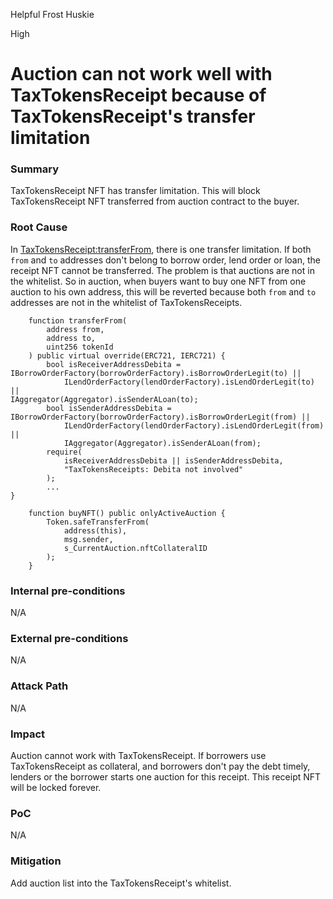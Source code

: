 Helpful Frost Huskie

High

# Auction can not work well with TaxTokensReceipt because of TaxTokensReceipt's transfer limitation

### Summary

TaxTokensReceipt NFT has transfer limitation. This will block TaxTokensReceipt NFT transferred from auction contract to the buyer.

### Root Cause

In [TaxTokensReceipt:transferFrom](https://github.com/sherlock-audit/2024-11-debita-finance-v3/blob/main/Debita-V3-Contracts/contracts/Non-Fungible-Receipts/TaxTokensReceipts/TaxTokensReceipt.sol#L93), there is one transfer limitation.
If both `from` and `to` addresses don't belong to borrow order, lend order or loan, the receipt NFT cannot be transferred.
The problem is that auctions are not in the whitelist. So in auction, when buyers want to buy one NFT from one auction to his own address, this will be reverted because both `from` and `to` addresses are not in the whitelist of TaxTokensReceipts.
```solidity
    function transferFrom(
        address from,
        address to,
        uint256 tokenId
    ) public virtual override(ERC721, IERC721) {
        bool isReceiverAddressDebita = IBorrowOrderFactory(borrowOrderFactory).isBorrowOrderLegit(to) ||
            ILendOrderFactory(lendOrderFactory).isLendOrderLegit(to) ||
IAggregator(Aggregator).isSenderALoan(to);
        bool isSenderAddressDebita = IBorrowOrderFactory(borrowOrderFactory).isBorrowOrderLegit(from) ||
            ILendOrderFactory(lendOrderFactory).isLendOrderLegit(from) ||
            IAggregator(Aggregator).isSenderALoan(from);
        require(
            isReceiverAddressDebita || isSenderAddressDebita,
            "TaxTokensReceipts: Debita not involved"
        );
        ...
}
```
```solidity
    function buyNFT() public onlyActiveAuction {
        Token.safeTransferFrom(
            address(this),
            msg.sender,
            s_CurrentAuction.nftCollateralID
        );
    }
```

### Internal pre-conditions

N/A

### External pre-conditions

N/A

### Attack Path

N/A

### Impact

Auction cannot work with TaxTokensReceipt. If borrowers use TaxTokensReceipt as collateral, and borrowers don't pay the debt timely, lenders or the borrower starts one auction for this receipt. This receipt NFT will be locked forever.

### PoC

N/A

### Mitigation

Add auction list into the TaxTokensReceipt's whitelist.